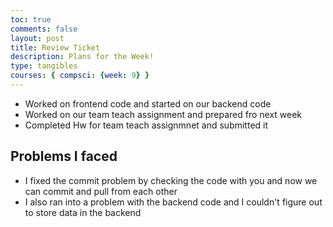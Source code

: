 ```yaml
---
toc: true
comments: false
layout: post
title: Review Ticket
description: Plans for the Week!
type: tangibles
courses: { compsci: {week: 9} }
---
```


- Worked on frontend code and started on our backend code
- Worked on our team teach assignment and prepared fro next week
- Completed Hw for team teach assignmnet and submitted it

## Problems I faced
- I fixed the commit problem by checking the code with you and now we can commit and pull from each other
- I also ran into a problem with the backend code and I couldn't figure out to store data in the backend
